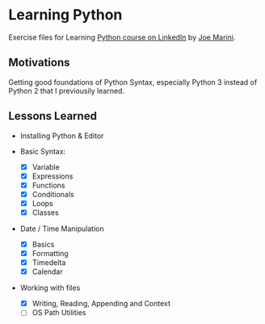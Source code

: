 # Learning Python

Exercise files for Learning [Python course on LinkedIn](https://www.linkedin.com/learning/learning-python-2) by [Joe Marini](https://www.linkedin.com/learning/instructors/joe-marini).

## Motivations

Getting good foundations of Python Syntax, especially Python 3 instead of Python 2 that I previousily learned.

## Lessons Learned

- Installing Python & Editor

- Basic Syntax:
  - [x] Variable
  - [x] Expressions
  - [x] Functions
  - [x] Conditionals
  - [x] Loops
  - [x] Classes

- Date / Time Manipulation
  - [x] Basics
  - [x] Formatting
  - [x] Timedelta
  - [x] Calendar

- Working with files
  - [x] Writing, Reading, Appending and Context
  - [ ] OS Path Utilities
